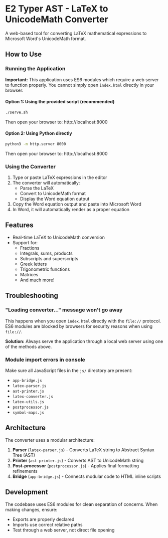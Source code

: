 # E2 Typer AST - LaTeX to UnicodeMath Converter

A web-based tool for converting LaTeX mathematical expressions to Microsoft Word's UnicodeMath format.

## How to Use

### Running the Application

**Important:** This application uses ES6 modules which require a web server to function properly. You cannot simply open `index.html` directly in your browser.

#### Option 1: Using the provided script (recommended)
```bash
./serve.sh
```

Then open your browser to: http://localhost:8000

#### Option 2: Using Python directly
```bash
python3 -m http.server 8000
```

Then open your browser to: http://localhost:8000

### Using the Converter

1. Type or paste LaTeX expressions in the editor
2. The converter will automatically:
   - Parse the LaTeX
   - Convert to UnicodeMath format
   - Display the Word equation output
3. Copy the Word equation output and paste into Microsoft Word
4. In Word, it will automatically render as a proper equation

## Features

- Real-time LaTeX to UnicodeMath conversion
- Support for:
  - Fractions
  - Integrals, sums, products
  - Subscripts and superscripts
  - Greek letters
  - Trigonometric functions
  - Matrices
  - And much more!

## Troubleshooting

### "Loading converter..." message won't go away

This happens when you open `index.html` directly with the `file://` protocol. ES6 modules are blocked by browsers for security reasons when using `file://`.

**Solution:** Always serve the application through a local web server using one of the methods above.

### Module import errors in console

Make sure all JavaScript files in the `js/` directory are present:
- `app-bridge.js`
- `latex-parser.js`
- `ast-printer.js`
- `latex-converter.js`
- `latex-utils.js`
- `postprocessor.js`
- `symbol-maps.js`

## Architecture

The converter uses a modular architecture:

1. **Parser** (`latex-parser.js`) - Converts LaTeX string to Abstract Syntax Tree (AST)
2. **Printer** (`ast-printer.js`) - Converts AST to UnicodeMath string
3. **Post-processor** (`postprocessor.js`) - Applies final formatting refinements
4. **Bridge** (`app-bridge.js`) - Connects modular code to HTML inline scripts

## Development

The codebase uses ES6 modules for clean separation of concerns. When making changes, ensure:
- Exports are properly declared
- Imports use correct relative paths
- Test through a web server, not direct file opening
